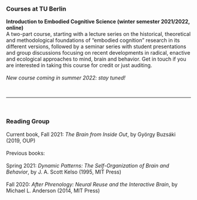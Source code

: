 
### Courses at TU Berlin

**Introduction to Embodied Cognitive Science (winter semester 2021/2022, online)**<br>
A two-part course, starting with a lecture series on the historical, theoretical and methodological foundations of “embodied cognition” research in its different versions, followed by a seminar series with student presentations and group discussions focusing on recent developments in radical, enactive and ecological approaches to mind, brain and behavior. Get in touch if you are interested in taking this course for credit or just auditing. 
<br>
<br>
*New course coming in summer 2022: stay tuned!*

<br>

---
<br>

### Reading Group

Current book, Fall 2021: *The Brain from Inside Out*, by György Buzsáki (2019, OUP)
<br>
<br>
Previous books: 
<br>
<br>
Spring 2021: *Dynamic Patterns: The Self-Organization of Brain and Behavior*, by J. A. Scott Kelso (1995, MIT Press)
<br>
<br>
Fall 2020: *After Phrenology: Neural Reuse and the Interactive Brain*, by Michael L. Anderson (2014, MIT Press)



